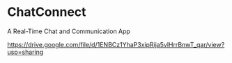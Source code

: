 # ChatConnect
A Real-Time Chat and Communication App


https://drive.google.com/file/d/1ENBCz1YhaP3xipRija5vlHrrBnwT_qar/view?usp=sharing
